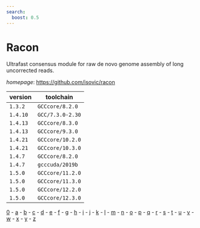 ```yaml
---
search:
  boost: 0.5
---
```

# Racon

Ultrafast consensus module for raw de novo genome assembly of long uncorrected reads.

*homepage*: <https://github.com/isovic/racon>

version | toolchain
--------|----------
``1.3.2`` | ``GCCcore/8.2.0``
``1.4.10`` | ``GCC/7.3.0-2.30``
``1.4.13`` | ``GCCcore/8.3.0``
``1.4.13`` | ``GCCcore/9.3.0``
``1.4.21`` | ``GCCcore/10.2.0``
``1.4.21`` | ``GCCcore/10.3.0``
``1.4.7`` | ``GCCcore/8.2.0``
``1.4.7`` | ``gcccuda/2019b``
``1.5.0`` | ``GCCcore/11.2.0``
``1.5.0`` | ``GCCcore/11.3.0``
``1.5.0`` | ``GCCcore/12.2.0``
``1.5.0`` | ``GCCcore/12.3.0``

[0](../0/index.md) - [a](../a/index.md) - [b](../b/index.md) - [c](../c/index.md) - [d](../d/index.md) - [e](../e/index.md) - [f](../f/index.md) - [g](../g/index.md) - [h](../h/index.md) - [i](../i/index.md) - [j](../j/index.md) - [k](../k/index.md) - [l](../l/index.md) - [m](../m/index.md) - [n](../n/index.md) - [o](../o/index.md) - [p](../p/index.md) - [q](../q/index.md) - [r](../r/index.md) - [s](../s/index.md) - [t](../t/index.md) - [u](../u/index.md) - [v](../v/index.md) - [w](../w/index.md) - [x](../x/index.md) - [y](../y/index.md) - [z](../z/index.md)


